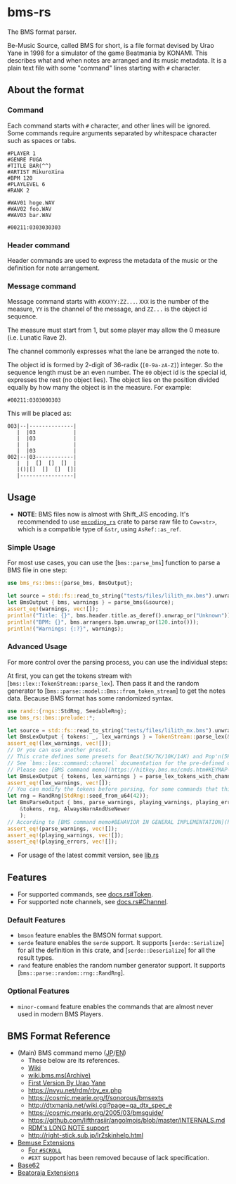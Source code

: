 # bms-rs

The BMS format parser.

Be-Music Source, called BMS for short, is a file format devised by Urao Yane in 1998 for a simulator of the game Beatmania by KONAMI. This describes what and when notes are arranged and its music metadata. It is a plain text file with some "command" lines starting with `#` character.

## About the format

### Command

Each command starts with `#` character, and other lines will be ignored. Some commands require arguments separated by whitespace character such as spaces or tabs.

```
#PLAYER 1
#GENRE FUGA
#TITLE BAR(^^)
#ARTIST MikuroXina
#BPM 120
#PLAYLEVEL 6
#RANK 2

#WAV01 hoge.WAV
#WAV02 foo.WAV
#WAV03 bar.WAV

#00211:0303030303
```

### Header command

Header commands are used to express the metadata of the music or the definition for note arrangement.

### Message command

Message command starts with `#XXXYY:ZZ...`. `XXX` is the number of the measure, `YY` is the channel of the message, and `ZZ...` is the object id sequence.

The measure must start from 1, but some player may allow the 0 measure (i.e. Lunatic Rave 2).

The channel commonly expresses what the lane be arranged the note to.

The object id is formed by 2-digit of 36-radix (`[0-9a-zA-Z]`) integer. So the sequence length must be an even number. The `00` object id is the special id, expresses the rest (no object lies). The object lies on the position divided equally by how many the object is in the measure. For example:

```
#00211:0303000303
```

This will be placed as:

```
003|--|--------------|
   |  |03            |
   |  |03            |
   |  |              |
   |  |03            |
002|--|03------------|
   |  |  []  []  []  |
   |()|[]  []  []  []|
   |-----------------|
```

## Usage

- **NOTE**: BMS files now is almost with Shift_JIS encoding. It's recommended to use [`encoding_rs`](https://crates.io/crates/encoding_rs) crate to parse raw file to `Cow<str>`, which is a compatible type of `&str`, using `AsRef::as_ref`.

### Simple Usage

For most use cases, you can use the [`bms::parse_bms`] function to parse a BMS file in one step:

```rust
use bms_rs::bms::{parse_bms, BmsOutput};

let source = std::fs::read_to_string("tests/files/lilith_mx.bms").unwrap();
let BmsOutput { bms, warnings } = parse_bms(&source);
assert_eq!(warnings, vec![]);
println!("Title: {}", bms.header.title.as_deref().unwrap_or("Unknown"));
println!("BPM: {}", bms.arrangers.bpm.unwrap_or(120.into()));
println!("Warnings: {:?}", warnings);
```

### Advanced Usage

For more control over the parsing process, you can use the individual steps:

At first, you can get the tokens stream with [`bms::lex::TokenStream::parse_lex`]. Then pass it and the random generator to [`bms::parse::model::Bms::from_token_stream`] to get the notes data. Because BMS format has some randomized syntax.

```rust
use rand::{rngs::StdRng, SeedableRng};
use bms_rs::bms::prelude::*;

let source = std::fs::read_to_string("tests/files/lilith_mx.bms").unwrap();
let BmsLexOutput { tokens: _, lex_warnings } = TokenStream::parse_lex(&source);
assert_eq!(lex_warnings, vec![]);
// Or you can use another preset.
// This crate defines some presets for Beat(5K/7K/10K/14K) and Pop'n(5K/9K/18K) modes.
// See `bms::lex::command::channel` documentation for the pre-defined channel parsers.
// Please see [BMS command memo](https://hitkey.bms.ms/cmds.htm#KEYMAP-TABLE) for more details.
let BmsLexOutput { tokens, lex_warnings } = parse_lex_tokens_with_channel_parser(&source, &read_channel_beat);
assert_eq!(lex_warnings, vec![]);
// You can modify the tokens before parsing, for some commands that this library does not warpped.
let rng = RandRng(StdRng::seed_from_u64(42));
let BmsParseOutput { bms, parse_warnings, playing_warnings, playing_errors } = Bms::from_token_stream(
    &tokens, rng, AlwaysWarnAndUseNewer
    );
// According to [BMS command memo#BEHAVIOR IN GENERAL IMPLEMENTATION](https://hitkey.bms.ms/cmds.htm#BEHAVIOR-IN-GENERAL-IMPLEMENTATION), the newer values are used for the duplicated objects.
assert_eq!(parse_warnings, vec![]);
assert_eq!(playing_warnings, vec![]);
assert_eq!(playing_errors, vec![]);
```

- For usage of the latest commit version, see [lib.rs](./src/lib.rs)

## Features

- For supported commands, see [docs.rs#Token](https://docs.rs/bms-rs/latest/bms_rs/bms/lex/token/enum.Token.html).
- For supported note channels, see [docs.rs#Channel](https://docs.rs/bms-rs/latest/bms_rs/bms/command/channel/enum.Channel.html).

### Default Features

- `bmson` feature enables the BMSON format support.
- `serde` feature enables the `serde` support. It supports [`serde::Serialize`] for all the definition in this crate, and [`serde::Deserialize`] for all the result types.
- `rand` feature enables the random number generator support. It supports [`bms::parse::random::rng::RandRng`].

### Optional Features

- `minor-command` feature enables the commands that are almost never used in modern BMS Players.

## BMS Format Reference

- (Main) BMS command memo ([JP](https://hitkey.nekokan.dyndns.info/cmdsJP.htm)/[EN](https://hitkey.nekokan.dyndns.info/cmds.htm))
  - These below are its references.
  - [Wiki](https://en.wikipedia.org/wiki/Be-Music_Source)
  - [wiki.bms.ms(Archive)](https://web.archive.org/web/*/http://wiki.bms.ms/Bms:Spec)
  - [First Version By Urao Yane](http://bm98.yaneu.com/bm98/bmsformat.html)
  - https://nvyu.net/rdm/rby_ex.php
  - https://cosmic.mearie.org/f/sonorous/bmsexts
  - http://dtxmania.net/wiki.cgi?page=qa_dtx_spec_e
  - https://cosmic.mearie.org/2005/03/bmsguide/
  - https://github.com/lifthrasiir/angolmois/blob/master/INTERNALS.md
  - [RDM's LONG NOTE support](https://web.archive.org/web/*/http://ivy.pr.co.kr/rdm/jp/extension.htm)
  - http://right-stick.sub.jp/lr2skinhelp.html
- [Bemuse Extensions](https://bemuse.ninja/project/docs/bms-extensions/)
  - [For `#SCROLL`](https://hitkey.nekokan.dyndns.info/bmse_help_full/beat.html)
  - `#EXT` support has been removed because of lack specification.
- [Base62](https://docs.google.com/document/u/0/d/e/2PACX-1vTl8zOS3ukl5HpuNsBUlN8rn_ZaNdJSHb8a4se3Z3ap9Y6UJ1nB8LA3HnxWAk9kMTDp0j9orpg43-tl/pub)
- [Beatoraja Extensions](https://github.com/exch-bms2/beatoraja/wiki/%E6%A5%BD%E6%9B%B2%E8%A3%BD%E4%BD%9C%E8%80%85%E5%90%91%E3%81%91%E8%B3%87%E6%96%99#bms%E6%8B%A1%E5%BC%B5%E5%AE%9A%E7%BE%A9)